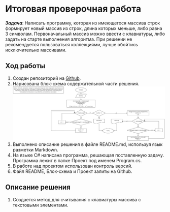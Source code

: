 # Итоговая проверочная работа

***Задача***: Написать программу, которая из имеющегося массива строк формирует новый массив из строк, длина которых меньше, либо равна 3 символам. Первоначальный массив можно ввести с клавиатуры, либо задать на старте выполнения алгоритма. При решении не рекомендуется пользоваться коллекциями, лучше обойтись исключительно массивами.

## Ход работы

1. Создан репозиторий на [Github](https://github.com/MorozovSA3/project_GB).
2. Нарисована блок-схема содержательной части решения. ![Блок-схема](/%D0%91%D0%BB%D0%BE%D0%BA-%D1%81%D1%85%D0%B5%D0%BC%D0%B0.jpg)
3. Выполнено описание решения в файле README.md, используя язык разметки Markdown.
4. На языке C# написана программа, решающая поставленную задачу. Программа лежит в папке Проект под именем Program.cs.
5. В работе над проектом использован контроль версий.
6. Файл README, Блок-схема и Проект залиты на Github.

## Описание решения

1. Создается метод для считывания с клавиатуры массива с текстовыми элементами.